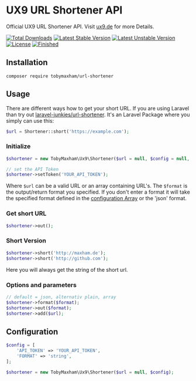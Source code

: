 # UX9 URL Shortener API
Official UX9 URL Shortener API. Visit [ux9.de](https://ux9.de/devs) for more Details.

[![Total Downloads](https://poser.pugx.org/TobyMaxham/url-shortener/downloads.svg)](https://packagist.org/packages/TobyMaxham/url-shortener)
[![Latest Stable Version](https://poser.pugx.org/TobyMaxham/url-shortener/v/stable.svg)](https://packagist.org/packages/TobyMaxham/url-shortener)
[![Latest Unstable Version](https://poser.pugx.org/TobyMaxham/url-shortener/v/unstable.svg)](https://packagist.org/packages/TobyMaxham/url-shortener)
[![License](https://poser.pugx.org/TobyMaxham/url-shortener/license.svg)](https://packagist.org/packages/TobyMaxham/url-shortener)
[![Finished](https://img.shields.io/badge/finished-95%25-yellowgreen.svg)](http://ux9.de)


## Installation

```ssh
composer require tobymaxham/url-shortener
```


## Usage

There are different ways how to get your short URL. If you are using Laravel than try out [laravel-junkies/url-shortener](https://github.com/laravel-junkies/url-shortener).
It's an Laravel Package where you simply can use this:
```php
$url = Shortener::short('https://example.com');
```

### Initialize
```php
$shortener = new TobyMaxham\Ux9\Shortener($url = null, $config = null, $format = 'json');

// set the API Token
$shortener->setToken('YOUR_API_TOKEN');
```
Where `$url` can be a valid URL or an array containing URL's. The `$format` is the output/return format you specified. If you don't enter a format it will take the specified format defined in the [configuration Array](#configuration) or the 'json' format.


### Get short URL
```php
$shortener->out();
```


### Short Version
```php
$shortener->short('http://maxham.de');
$shortener->short('http://github.com');
```
Here you will always get the string of the short url.


### Options and parameters
```php
// default = json, alternativ plain, array
$shortener->format($format);
$shortener->out($format);
$shortener->add($url);
```

## Configuration

```php
$config = [
    'API_TOKEN' => 'YOUR_API_TOKEN',
    'FORMAT' => 'string',
];

$shortener = new TobyMaxham\Ux9\Shortener($url = null, $config);
```
